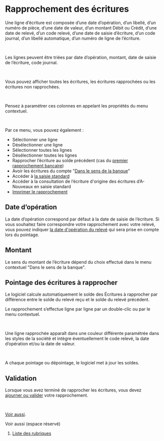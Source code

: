 # Rapprochement des écritures



Une ligne d’écriture est composée d’une date 
 d’opération, d’un libellé, d’un numéro de pièce, d’une date de valeur, 
 d’un montant Débit ou Crédit, d’une date de relevé, d’un code relevé, 
 d’une date de saisie d’écriture, d’un code journal, d’un libellé automatique, 
 d’un numéro de ligne de l’écriture.


 


Les lignes peuvent être triées par date d’opération, montant, date de 
 saisie de l’écriture, code journal.


 


Vous pouvez afficher toutes les écritures, les écritures rapprochées 
 ou les écritures non rapprochées.


 


Pensez à paramétrer ces colonnes en appelant les propriétés du menu 
 contextuel.


 


Par ce menu, vous pouvez également :


* Sélectionner une 
 ligne
* Désélectionner 
 une ligne
* Sélectionner toutes 
 les lignes
* Désélectionner 
 toutes les lignes
* Rapprocher l’écriture au solde précédent 
 (cas du [premier 
 rapprochement bancaire](PremierRapprochementBancaire.md))
* Avoir les écritures du compte "[Dans le sens 
 de la banque](RapprochementBancaireSensBanque.md)"
* Accéder à [la 
 saisie standard](../../Ecritures/Saisie/Standard/SaisieStandard.md)
* Accéder à la consultation de l’écriture 
 d'origine des écritures d’A-Nouveaux en saisie standard
* [Imprimer 
 le rapprochement](../5/ImpressionRapprochementBancaire.md)


## Date d’opération


La date d’opération correspond par défaut à la date de saisie de l’écriture. 
 Si vous souhaitez faire correspondre votre rapprochement avec votre relevé, 
 vous pouvez indiquer [la 
 date d'opération du relevé](CreationRapprochementBancaire.md) qui sera prise en compte lors du pointage.


## Montant


Le sens du montant de l’écriture dépend du choix effectué dans le menu 
 contextuel "Dans le sens de la banque".


## Pointage des écritures à rapprocher


Le logiciel calcule automatiquement le solde des Écritures à rapprocher 
 par différence entre le solde du relevé reçu et le solde du relevé précédent.


Le rapprochement s’effectue ligne par ligne par un double-clic ou par 
 le menu contextuel.


 


Une ligne rapprochée apparaît dans une couleur différente paramétrée 
 dans les styles de la société et intègre éventuellement le code relevé, 
 la date d’opération et/ou la date de valeur.


 


A chaque pointage ou dépointage, le logiciel met à jour les soldes.


## Validation


Lorsque vous avez terminé de rapprocher les écritures, vous devez [ajourner ou 
 valider](ValidationRapprochementBancaire.md) votre rapprochement.


 


[Voir aussi](javascript:RelatedTopic0.Click()).


Voir aussi (espace réservé)
 

1. [Liste des rubriques](#)



